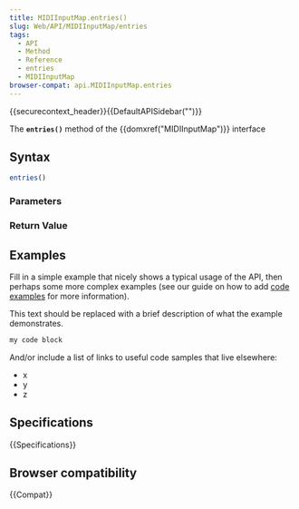 ```yaml
---
title: MIDIInputMap.entries()
slug: Web/API/MIDIInputMap/entries
tags:
  - API
  - Method
  - Reference
  - entries
  - MIDIInputMap
browser-compat: api.MIDIInputMap.entries
---
```

{{securecontext_header}}{{DefaultAPISidebar("")}}

The **`entries()`** method of the {{domxref("MIDIInputMap")}} interface 

## Syntax

```js
entries()
```

### Parameters



### Return Value



## Examples

Fill in a simple example that nicely shows a typical usage of the API, then perhaps some more complex examples (see our guide on how to add [code examples](/en-US/docs/MDN/Contribute/Structures/Code_examples) for more information).

This text should be replaced with a brief description of what the example demonstrates.

```js
my code block
```

And/or include a list of links to useful code samples that live elsewhere:

*   x
*   y
*   z

## Specifications

{{Specifications}}

## Browser compatibility

{{Compat}}

